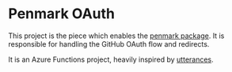 # Penmark OAuth

This project is the piece which enables the [penmark package](https://github.com/penmark-cms/penmark). 
It is responsible for handling the GitHub OAuth flow and redirects.

It is an Azure Functions project, heavily inspired by [utterances](https://github.com/utterance/utterances-oauth).
